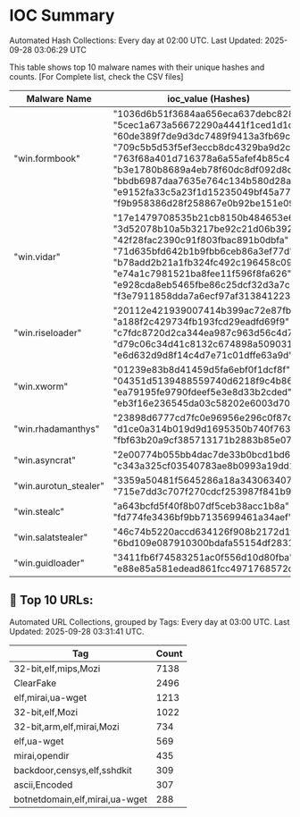 # IOC Summary

Automated Hash Collections: Every day at 02:00 UTC. Last Updated: 2025-09-28 03:06:29 UTC

This table shows top 10 malware names with their unique hashes and counts. [For Complete list, check the CSV files]

| Malware Name | ioc_value (Hashes) | Count |
|--------------|--------------------|-------|
|  "win.formbook" |  "1036d6b51f3684aa656eca637debc828"<br> "5cec1a673a56672290a4441f1ced1d1c"<br> "60de389f7de9d3dc7489f9413a3fb69c"<br> "709c5b5d53f5ef3eccb8dc4329ba9d2c"<br> "763f68a401d716378a6a55afef4b85c4"<br> "b3e1780b8689a4eb78f60dc8df092d8d"<br> "bbdb6987daa7635e764c134b580d28a4"<br> "e9152fa33c5a23f1d15235049bf45a77"<br> "f9b958386d28f258867e0b92be151e09" | 9 |
|  "win.vidar" |  "17e1479708535b21cb8150b484653e68"<br> "3d52078b10a5b3217be92c21d06b3923"<br> "42f28fac2390c91f803fbac891b0dbfa"<br> "71d635bfd642b1b9fbb6ceb86a3ef77d"<br> "b78add2b21a1fb324fc492c196458c09"<br> "e74a1c7981521ba8fee11f596f8fa626"<br> "e928cda8eb5465fbe86c25dcf32d3a7c"<br> "f3e7911858dda7a6ecf97af313841223" | 8 |
|  "win.riseloader" |  "20112e421939007414b399ac72e87fbe"<br> "a188f2c429734fb193fcd29eadfd69f9"<br> "c7fdc8720d2ca344ea987c963d56c4d7"<br> "d79c06c34d41c8132c674898a509031c"<br> "e6d632d9d8f14c4d7e71c01dffe63a9d" | 5 |
|  "win.xworm" |  "01239e83b8d41459d5fa6ebf0f1dcf8f"<br> "04351d5139488559740d6218f9c4b866"<br> "ea79195fe9790fdeef5e3e8d33b2cded"<br> "eb3f16e236545da03c58202e6003d70b" | 4 |
|  "win.rhadamanthys" |  "23898d6777cd7fc0e96956e296c0f87c"<br> "d1ce0a314b019d9d1695350b740f7630"<br> "fbf63b20a9cf385713171b2883b85e07" | 3 |
|  "win.asyncrat" |  "2e00774b055bb4dac7de33b0bcd1bd65"<br> "c343a325cf03540783ae8b0993a19dd1" | 2 |
|  "win.aurotun_stealer" |  "3359a50481f5645286a18a3430634079"<br> "715e7dd3c707f270cdcf253987f841b9" | 2 |
|  "win.stealc" |  "a643bcfd5f40f8b07df5ceb38acc1b8a"<br> "fd774fe3436bf9bb7135699461a34aef" | 2 |
|  "win.salatstealer" |  "46c74b5220accd634126f908b2172d1f"<br> "6bd109e087910300bdafa55154df2831" | 2 |
|  "win.guidloader" |  "3411fb6f74583251ac0f556d10d80fba"<br> "e88e85a581edead861fcc4971768572d" | 2 |

<!-- url_summary_start -->
## 🔗 Top 10 URLs:

Automated URL Collections, grouped by Tags: Every day at 03:00 UTC. Last Updated: 2025-09-28 03:31:41 UTC.

| Tag | Count |
|-----|-------|
| 32-bit,elf,mips,Mozi | 7138 |
| ClearFake | 2496 |
| elf,mirai,ua-wget | 1213 |
| 32-bit,elf,Mozi | 1022 |
| 32-bit,arm,elf,mirai,Mozi | 734 |
| elf,ua-wget | 569 |
| mirai,opendir | 435 |
| backdoor,censys,elf,sshdkit | 309 |
| ascii,Encoded | 307 |
| botnetdomain,elf,mirai,ua-wget | 288 |
<!-- url_summary_end -->
